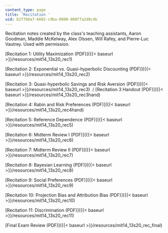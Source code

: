 ```yaml
---
content_type: page
title: 'Recitation '
uid: b2f760a7-6602-c9ba-0080-008ffa2d8c4b
---
```


Recitation notes created by the class's teaching assistants, Aaron Goodman, Maddie McKelway, Alex Olssen, Will Rafey, and Pierre-Luc Vautrey. Used with permission. 

[Recitation 1: Utility Maximization (PDF)]({{< baseurl >}}/resources/mit14_13s20_rec1)

[Recitation 2: Exponential vs. Quasi-hyperbolic Discounting (PDF)]({{< baseurl >}}/resources/mit14_13s20_rec2)

[Recitation 3: Quasi-hyperbolic Savings and Risk Aversion (PDF)]({{< baseurl >}}/resources/mit14_13s20_rec3)  / [Recitation 3 Handout (PDF)]({{< baseurl >}}/resources/mit14_13s20_rec3hand)

[Recitation 4: Rabin and Risk Preferences (PDF)]({{< baseurl >}}/resources/mit14_13s20_rec4hand)

[Recitation 5: Reference Dependence (PDF)]({{< baseurl >}}/resources/mit14_13s20_rec5)

[Recitation 6: Midterm Review I (PDF)]({{< baseurl >}}/resources/mit14_13s20_rec6)

[Recitation 7: Midterm Review II (PDF)]({{< baseurl >}}/resources/mit14_13s20_rec7)

[Recitation 8: Bayesian Learning (PDF)]({{< baseurl >}}/resources/mit14_13s20_rec8)

[Recitation 9: Social Preferences (PDF)]({{< baseurl >}}/resources/mit14_13s20_rec9)

[Recitation 10: Projection Bias and Attribution Bias (PDF)]({{< baseurl >}}/resources/mit14_13s20_rec10)

[Recitation 11: Discrimination (PDF)]({{< baseurl >}}/resources/mit14_13s20_rec11)

[Final Exam Review (PDF)]({{< baseurl >}}/resources/mit14_13s20_rec_final)